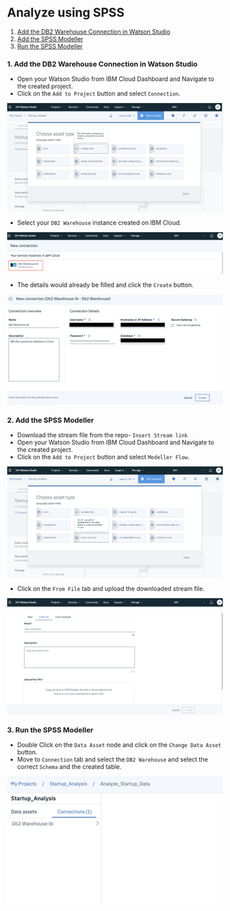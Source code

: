 # Analyze using SPSS

1. [Add the DB2 Warehouse Connection in Watson Studio](#1-add-the-db2-warehouse-connection-in-watson-studio)
2. [Add the SPSS Modeller](#2-add-the-spss-modeller)
3. [Run the SPSS Modeller](#3-run-the-spss-modeller)

### 1. Add the DB2 Warehouse Connection in Watson Studio

* Open your Watson Studio from IBM Cloud Dashboard and Navigate to the created project.
* Click on the `Add to Project` button and select `Connection`.

![](/doc/source/images/add_to_project_connection.png)

* Select your `DB2 Warehouse` instance created on IBM Cloud.

![](/doc/source/images/db2_warehouse_connection.png)

* The details would already be filled and click the `Create` button.

![](/doc/source/images/create_db2_connection.png)

### 2. Add the SPSS Modeller

* Download the stream file from the repo- `Insert Stream link`
* Open your Watson Studio from IBM Cloud Dashboard and Navigate to the created project.
* Click on the `Add to Project` button and select `Modeller Flow`.

![](/doc/source/images/modeller_connection.png)

* Click on the `From File` tab and upload the downloaded stream file.

![](/doc/source/images/upload_modeller_file.png)

### 3. Run the SPSS Modeller

* Double Click on the `Data Asset` node and click on the `Change Data Asset` button.
* Move to `Connection` tab and select the `DB2 Warehouse` and select the correct `Schema` and the created table.

![](/doc/source/images/add_DB2_Data_Asset.png)
